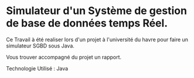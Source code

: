# Simulateur d'un Système de gestion de base de données temps Réel.

Ce Travail à été realiser lors d'un projet à l'université du havre pour faire un simulateur SGBD sous Java. 

Vous trouver accompagné du projet un rapport.  


Technologie Utilisé : Java




